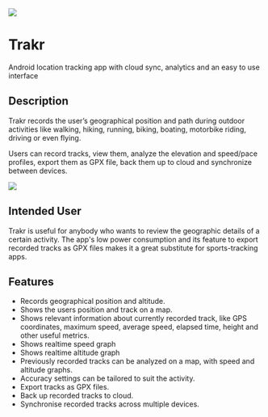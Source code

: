<img src="https://raw.githubusercontent.com/vokod/Trakr/master/play_assets/feature_graphic/feature_graphic.png" >

# Trakr
Android location tracking app with cloud sync, analytics and an easy to use interface

## Description 
Trakr records the user’s geographical position and path during outdoor activities like walking, hiking, running, biking, boating, motorbike riding, driving or even flying.

Users can record tracks, view them, analyze the elevation and speed/pace profiles, export them as GPX file, back them up to cloud and synchronize between devices.

<img src="https://raw.githubusercontent.com/vokod/Trakr/7f94980600746ce4c6bb174caee1bf08e3bede65/play_assets/feature_graphic/screens.png" >

## Intended User
Trakr is useful for anybody who wants to review the geographic details of a certain activity. The app's low power consumption and its feature to export recorded tracks as GPX files makes it a great substitute for sports-tracking apps. 

## Features
* Records geographical position and altitude. 
* Shows the users position and track on a map.
* Shows relevant information about currently recorded track, like GPS coordinates, maximum speed, average speed, elapsed time, height and other useful metrics.
* Shows realtime speed graph 
* Shows realtime altitude graph
* Previously recorded tracks can be analyzed on a map, with speed and altitude graphs.
* Accuracy settings can be tailored to suit the activity.
* Export tracks as GPX files.
* Back up recorded tracks to cloud.
* Synchronise recorded tracks across multiple devices.
